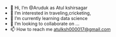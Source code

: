 - 👋 Hi, I’m @Aruduk as Atul kshirsagar
- 👀 I’m interested in traveling,cricketing,
- 🌱 I’m currently learning data science
- 💞️ I’m looking to collaborate on ...
- 📫 How to reach me atulksh000017@gmail.com

<!---
Aruduk/Aruduk is a ✨ special ✨ repository because its `README.md` (this file) appears on your GitHub profile.
You can click the Preview link to take a look at your changes.
--->
